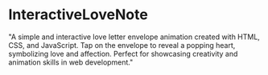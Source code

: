 # InteractiveLoveNote
"A simple and interactive love letter envelope animation created with HTML, CSS, and JavaScript. Tap on the envelope to reveal a popping heart, symbolizing love and affection. Perfect for showcasing creativity and animation skills in web development."

